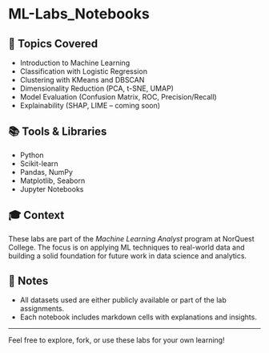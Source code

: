 # ML-Labs_Notebooks

## 🧠 Topics Covered

- Introduction to Machine Learning
- Classification with Logistic Regression
- Clustering with KMeans and DBSCAN
- Dimensionality Reduction (PCA, t-SNE, UMAP)
- Model Evaluation (Confusion Matrix, ROC, Precision/Recall)
- Explainability (SHAP, LIME – coming soon)

## 📚 Tools & Libraries

- Python
- Scikit-learn
- Pandas, NumPy
- Matplotlib, Seaborn
- Jupyter Notebooks

## 🎓 Context

These labs are part of the *Machine Learning Analyst* program at NorQuest College. The focus is on applying ML techniques to real-world data and building a solid foundation for future work in data science and analytics.

## 📌 Notes

- All datasets used are either publicly available or part of the lab assignments.
- Each notebook includes markdown cells with explanations and insights.

---

Feel free to explore, fork, or use these labs for your own learning!
